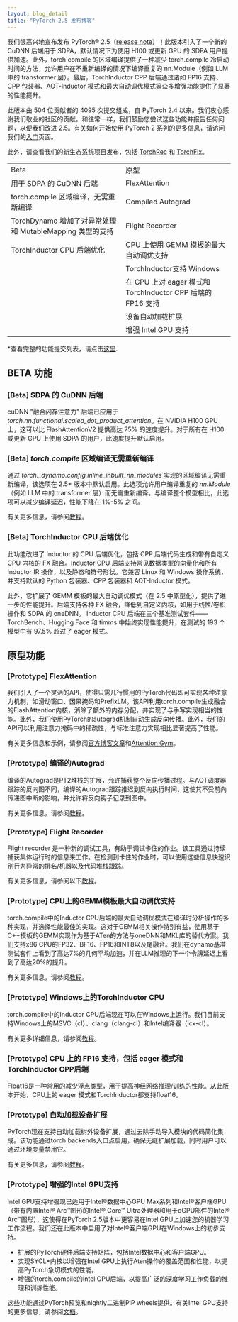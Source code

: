 ```yaml
---
layout: blog_detail
title: "PyTorch 2.5 发布博客"
---
```


我们很高兴地宣布发布 PyTorch® 2.5（[release note](https://github.com/pytorch/pytorch/releases/tag/v2.5.0)）！此版本引入了一个新的 CuDNN 后端用于 SDPA，默认情况下为使用 H100 或更新 GPU 的 SDPA 用户提供加速。此外，torch.compile 的区域编译提供了一种减少 torch.compile 冷启动时间的方法，允许用户在不重新编译的情况下编译重复的 nn.Module（例如 LLM 中的 transformer 层）。最后，TorchInductor CPP 后端通过诸如 FP16 支持、CPP 包装器、AOT-Inductor 模式和最大自动调优模式等众多增强功能提供了显著的性能提升。

此版本由 504 位贡献者的 4095 次提交组成，自 PyTorch 2.4 以来。我们衷心感谢我们敬业的社区的贡献。和往常一样，我们鼓励您尝试这些功能并报告任何问题，以便我们改进 2.5。有关如何开始使用 PyTorch 2 系列的更多信息，请访问我们的[入门](https://pytorch.org/get-started/pytorch-2.0/)页面。

此外，请查看我们的新生态系统项目发布，包括 [TorchRec](https://github.com/pytorch/torchrec) 和 [TorchFix](https://github.com/pytorch-labs/torchfix/releases/tag/v0.6.0)。


<table class="table table-bordered">
  <tr>
   <td>Beta
   </td>
   <td>原型
   </td>
  </tr>
  <tr>
   <td>用于 SDPA 的 CuDNN 后端
   </td>
   <td>FlexAttention
   </td>
  </tr>
  <tr>
   <td>torch.compile 区域编译，无需重新编译
   </td>
   <td>Compiled Autograd
   </td>
  </tr>
  <tr>
   <td>TorchDynamo 增加了对异常处理和 MutableMapping 类型的支持
   </td>
   <td>Flight Recorder
   </td>
  </tr>
  <tr>
   <td>TorchInductor CPU 后端优化
   </td>
   <td>CPU 上使用 GEMM 模板的最大自动调优支持
   </td>
  </tr>
  <tr>
   <td>
   </td>
   <td>TorchInductor支持  Windows
   </td>
  </tr>
  <tr>
   <td>
   </td>
   <td>在 CPU 上对 eager 模式和 TorchInductor CPP 后端的 FP16 支持
   </td>
  </tr>
  <tr>
   <td>
   </td>
   <td>设备自动加载扩展
   </td>
  </tr>
  <tr>
   <td>
   </td>
   <td>增强 Intel GPU 支持
   </td>
  </tr>
</table>


*查看完整的功能提交列表，请点击[这里](https://docs.google.com/spreadsheets/d/1TzGkWuUMF1yTe88adz1dt2mzbIsZLd3PBasy588VWgk/edit?usp=sharing).


## BETA 功能


### [Beta] SDPA 的 CuDNN 后端

cuDNN "融合闪存注意力" 后端已应用于 *torch.nn.functional.scaled_dot_product_attention*。在 NVIDIA H100 GPU 上，这可以比 FlashAttentionV2 提供高达 75% 的速度提升。对于所有在 H100 或更新 GPU 上使用 SDPA 的用户，此速度提升默认启用。

### [Beta] *torch.compile* 区域编译无需重新编译

通过 *torch._dynamo.config.inline_inbuilt_nn_modules* 实现的区域编译无需重新编译，该选项在 2.5+ 版本中默认启用。此选项允许用户编译重复的 *nn.Module*（例如 LLM 中的 transformer 层）而无需重新编译。与编译整个模型相比，此选项可以减少编译延迟，性能下降在 1%-5% 之间。

有关更多信息，请参阅[教程](https://pytorch-cn.com/tutorials/recipes/regional_compilation.html)。


### [Beta] TorchInductor CPU 后端优化

此功能改进了 Inductor 的 CPU 后端优化，包括 CPP 后端代码生成和带有自定义 CPU 内核的 FX 融合。Inductor CPU 后端支持常见数据类型的向量化和所有 Inductor IR 操作，以及静态和符号形状。它兼容 Linux 和 Windows 操作系统，并支持默认的 Python 包装器、CPP 包装器和 AOT-Inductor 模式。

此外，它扩展了 GEMM 模板的最大自动调优模式（在 2.5 中原型化），提供了进一步的性能提升。后端支持各种 FX 融合，降低到自定义内核，如用于线性/卷积操作和 SDPA 的 oneDNN。 Inductor CPU 后端在三个基准测试套件——TorchBench、Hugging Face 和 timms 中始终实现性能提升，在测试的 193 个模型中有 97.5% 超过了 eager 模式。

## 原型功能


### [Prototype] FlexAttention

我们引入了一个灵活的API，使得只需几行惯用的PyTorch代码即可实现各种注意力机制，如滑动窗口、因果掩码和PrefixLM。该API利用torch.compile生成融合的FlashAttention内核，消除了额外的内存分配，并实现了与手写实现相当的性能。此外，我们使用PyTorch的autograd机制自动生成反向传播。此外，我们的API可以利用注意力掩码中的稀疏性，与标准注意力实现相比显著提高了性能。

有关更多信息和示例，请参阅[官方博客文章](https://pytorch.org/blog/flexattention/)和[Attention Gym](https://github.com/pytorch-labs/attention-gym)。

### [Prototype] 编译的Autograd

编译的Autograd是PT2堆栈的扩展，允许捕获整个反向传播过程。与AOT调度器跟踪的反向图不同，编译的Autograd跟踪推迟到反向执行时间，这使其不受前向传递图中断的影响，并允许将反向钩子记录到图中。

有关更多信息，请参阅[教程](https://pytorch.org/tutorials/intermediate/compiled_autograd_tutorial.html)。


### [Prototype] Flight Recorder

Flight recorder 是一种新的调试工具，有助于调试卡住的作业。该工具通过持续捕获集体运行时的信息来工作。在检测到卡住的作业时，可以使用这些信息快速识别行为异常的排名/机器以及代码堆栈跟踪。

有关更多信息，请参阅以下[教程](https://pytorch.org/tutorials/prototype/flight_recorder_tutorial.html)。


### [Prototype] CPU上的GEMM模板最大自动调优支持

torch.compile中的Inductor CPU后端的最大自动调优模式在编译时分析操作的多种实现，并选择性能最佳的实现。这对于GEMM相关操作特别有益，使用基于C++模板的GEMM实现作为基于ATen的方法与oneDNN和MKL库的替代方案。我们支持x86 CPU的FP32、BF16、FP16和INT8以及尾融合。我们在dynamo基准测试套件上看到了高达7%的几何平均加速，并在LLM推理的下一个令牌延迟上看到了高达20%的提升。

有关更多信息，请参阅[教程](https://pytorch.org/tutorials/prototype/max_autotune_on_CPU_tutorial.html)。

### [Prototype] Windows上的TorchInductor CPU

torch.compile中的Inductor CPU后端现在可以在Windows上运行。我们目前支持Windows上的MSVC（cl）、clang（clang-cl）和Intel编译器（icx-cl）。

有关更多详细信息，请参阅[教程](https://pytorch.org/tutorials/prototype/inductor_windows_cpu.html)。


### [Prototype] CPU 上的 FP16 支持，包括 eager 模式和TorchInductor CPP后端

Float16是一种常用的减少浮点类型，用于提高神经网络推理/训练的性能。从此版本开始，CPU上的 eager 模式和TorchInductor都支持float16。


### [Prototype] 自动加载设备扩展

PyTorch现在支持自动加载树外设备扩展，通过去除手动导入模块的代码简化集成。该功能通过torch.backends入口点启用，确保无缝扩展加载，同时用户可以通过环境变量禁用它。

有关更多信息，请参阅[教程](https://pytorch.org/tutorials/prototype/python_extension_autoload.html)。


### [Prototype] 增强的Intel GPU支持

Intel GPU支持增强现已适用于Intel®数据中心GPU Max系列和Intel®客户端GPU（带有内置Intel® Arc™图形的Intel® Core™ Ultra处理器和用于dGPU部件的Intel® Arc™图形），这使得在PyTorch 2.5版本中更容易在Intel GPU上加速您的机器学习工作流程。我们还在此版本中启用了对Intel®客户端GPU在Windows上的初步支持。

* 扩展的PyTorch硬件后端支持矩阵，包括Intel数据中心和客户端GPU。
* 实现SYCL*内核以增强在Intel GPU上执行Aten操作的覆盖范围和性能，以提高PyTorch急切模式的性能。
* 增强的torch.compile的Intel GPU后端，以提高广泛的深度学习工作负载的推理和训练性能。

这些功能通过PyTorch预览和nightly二进制PIP wheels提供。有关Intel GPU支持的更多信息，请参阅[文档](https://pytorch.org/docs/main/notes/get_start_xpu.html)。